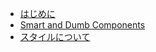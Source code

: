 - [はじめに](ja/introduction.md)
- [Smart and Dumb Components](ja/smartAndDumbComponent.md)
- [スタイルについて](ja/styles.md)
